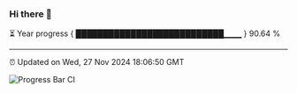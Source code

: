 ### Hi there 👋

⏳ Year progress { ███████████████████████████▁▁▁ } 90.64 %

---

⏰ Updated on Wed, 27 Nov 2024 18:06:50 GMT

![Progress Bar CI](https://github.com/liununu/liununu/workflows/Progress%20Bar%20CI/badge.svg)
